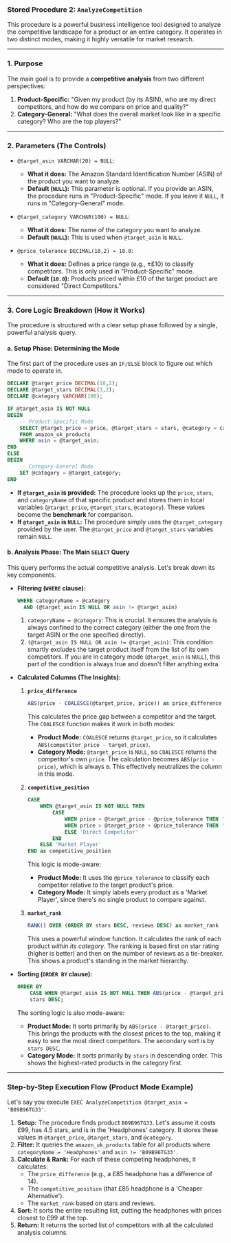 ### Stored Procedure 2: `AnalyzeCompetition`

This procedure is a powerful business intelligence tool designed to analyze the competitive landscape for a product or an entire category. It operates in two distinct modes, making it highly versatile for market research.

---

### 1. Purpose

The main goal is to provide a **competitive analysis** from two different perspectives:
1.  **Product-Specific:** "Given my product (by its ASIN), who are my direct competitors, and how do we compare on price and quality?"
2.  **Category-General:** "What does the overall market look like in a specific category? Who are the top players?"

---

### 2. Parameters (The Controls)

*   `@target_asin VARCHAR(20) = NULL`:
    *   **What it does:** The Amazon Standard Identification Number (ASIN) of the product you want to analyze.
    *   **Default (`NULL`):** This parameter is optional. If you provide an ASIN, the procedure runs in "Product-Specific" mode. If you leave it `NULL`, it runs in "Category-General" mode.

*   `@target_category VARCHAR(100) = NULL`:
    *   **What it does:** The name of the category you want to analyze.
    *   **Default (`NULL`):** This is used when `@target_asin` is `NULL`.

*   `@price_tolerance DECIMAL(10,2) = 10.0`:
    *   **What it does:** Defines a price range (e.g., ±£10) to classify competitors. This is only used in "Product-Specific" mode.
    *   **Default (`10.0`):** Products priced within £10 of the target product are considered "Direct Competitors."

---

### 3. Core Logic Breakdown (How it Works)

The procedure is structured with a clear setup phase followed by a single, powerful analysis query.

#### a. Setup Phase: Determining the Mode

The first part of the procedure uses an `IF/ELSE` block to figure out which mode to operate in.

```sql
DECLARE @target_price DECIMAL(10,2);
DECLARE @target_stars DECIMAL(3,2);
DECLARE @category VARCHAR(100);

IF @target_asin IS NOT NULL
BEGIN
    -- Product-Specific Mode
    SELECT @target_price = price, @target_stars = stars, @category = categoryName
    FROM amazon_uk_products
    WHERE asin = @target_asin;
END
ELSE
BEGIN
    -- Category-General Mode
    SET @category = @target_category;
END
```

*   **If `@target_asin` is provided:** The procedure looks up the `price`, `stars`, and `categoryName` of that specific product and stores them in local variables (`@target_price`, `@target_stars`, `@category`). These values become the **benchmark** for comparison.
*   **If `@target_asin` is `NULL`:** The procedure simply uses the `@target_category` provided by the user. The `@target_price` and `@target_stars` variables remain `NULL`.

#### b. Analysis Phase: The Main `SELECT` Query

This query performs the actual competitive analysis. Let's break down its key components.

*   **Filtering (`WHERE` clause):**
    ```sql
    WHERE categoryName = @category
      AND (@target_asin IS NULL OR asin != @target_asin)
    ```
    1.  `categoryName = @category`: This is crucial. It ensures the analysis is always confined to the correct category (either the one from the target ASIN or the one specified directly).
    2.  `(@target_asin IS NULL OR asin != @target_asin)`: This condition smartly excludes the target product itself from the list of its own competitors. If you are in category mode (`@target_asin` is `NULL`), this part of the condition is always true and doesn't filter anything extra.

*   **Calculated Columns (The Insights):**

    1.  **`price_difference`**
        ```sql
        ABS(price - COALESCE(@target_price, price)) as price_difference
        ```
        This calculates the price gap between a competitor and the target. The `COALESCE` function makes it work in both modes:
        *   **Product Mode:** `COALESCE` returns `@target_price`, so it calculates `ABS(competitor_price - target_price)`.
        *   **Category Mode:** `@target_price` is `NULL`, so `COALESCE` returns the competitor's own `price`. The calculation becomes `ABS(price - price)`, which is always `0`. This effectively neutralizes the column in this mode.

    2.  **`competitive_position`**
        ```sql
        CASE
            WHEN @target_asin IS NOT NULL THEN
                CASE
                    WHEN price < @target_price - @price_tolerance THEN 'Cheaper Alternative'
                    WHEN price > @target_price + @price_tolerance THEN 'Premium Alternative'
                    ELSE 'Direct Competitor'
                END
            ELSE 'Market Player'
        END as competitive_position
        ```
        This logic is mode-aware:
        *   **Product Mode:** It uses the `@price_tolerance` to classify each competitor relative to the target product's price.
        *   **Category Mode:** It simply labels every product as a 'Market Player', since there's no single product to compare against.

    3.  **`market_rank`**
        ```sql
        RANK() OVER (ORDER BY stars DESC, reviews DESC) as market_rank
        ```
        This uses a powerful window function. It calculates the rank of each product *within its category*. The ranking is based first on star rating (higher is better) and then on the number of reviews as a tie-breaker. This shows a product's standing in the market hierarchy.

*   **Sorting (`ORDER BY` clause):**
    ```sql
    ORDER BY
        CASE WHEN @target_asin IS NOT NULL THEN ABS(price - @target_price) ELSE stars END,
        stars DESC;
    ```
    The sorting logic is also mode-aware:
    *   **Product Mode:** It sorts primarily by `ABS(price - @target_price)`. This brings the products with the closest prices to the top, making it easy to see the most direct competitors. The secondary sort is by `stars DESC`.
    *   **Category Mode:** It sorts primarily by `stars` in descending order. This shows the highest-rated products in the category first.

---

### Step-by-Step Execution Flow (Product Mode Example)

Let's say you execute `EXEC AnalyzeCompetition @target_asin = 'B09B96TG33'`.

1.  **Setup:** The procedure finds product `B09B96TG33`. Let's assume it costs £99, has 4.5 stars, and is in the 'Headphones' category. It stores these values in `@target_price`, `@target_stars`, and `@category`.
2.  **Filter:** It queries the `amazon_uk_products` table for all products where `categoryName = 'Headphones'` and `asin != 'B09B96TG33'`.
3.  **Calculate & Rank:** For each of these competing headphones, it calculates:
    *   The `price_difference` (e.g., a £85 headphone has a difference of 14).
    *   The `competitive_position` (that £85 headphone is a 'Cheaper Alternative').
    *   The `market_rank` based on stars and reviews.
4.  **Sort:** It sorts the entire resulting list, putting the headphones with prices closest to £99 at the top.
5.  **Return:** It returns the sorted list of competitors with all the calculated analysis columns.
